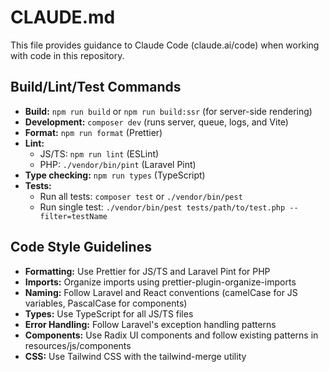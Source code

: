 # CLAUDE.md

This file provides guidance to Claude Code (claude.ai/code) when working with code in this repository.

## Build/Lint/Test Commands

- **Build:** `npm run build` or `npm run build:ssr` (for server-side rendering)
- **Development:** `composer dev` (runs server, queue, logs, and Vite)
- **Format:** `npm run format` (Prettier)
- **Lint:**
  - JS/TS: `npm run lint` (ESLint)
  - PHP: `./vendor/bin/pint` (Laravel Pint)
- **Type checking:** `npm run types` (TypeScript)
- **Tests:**
  - Run all tests: `composer test` or `./vendor/bin/pest`
  - Run single test: `./vendor/bin/pest tests/path/to/test.php --filter=testName`

## Code Style Guidelines

- **Formatting:** Use Prettier for JS/TS and Laravel Pint for PHP
- **Imports:** Organize imports using prettier-plugin-organize-imports
- **Naming:** Follow Laravel and React conventions (camelCase for JS variables, PascalCase for components)
- **Types:** Use TypeScript for all JS/TS files
- **Error Handling:** Follow Laravel's exception handling patterns
- **Components:** Use Radix UI components and follow existing patterns in resources/js/components
- **CSS:** Use Tailwind CSS with the tailwind-merge utility